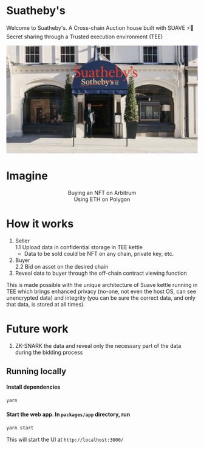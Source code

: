 # Suatheby's

Welcome to Suatheby's.
A Cross-chain Auction house built with SUAVE ⚡️🤖 Secret sharing through a Trusted execution environment (TEE)

![Banner](./suathbys.png)


# Imagine
<p align="center"> Buying an NFT on Arbitrum <br>
Using ETH on Polygon </p>

# How it works

1. Seller <br>
1.1 Upload data in confidential storage in TEE kettle
   * Data to be sold could be NFT on any chain, private key, etc.
2. Buyer <br>
2.2 Bid on asset on the desired chain
3. Reveal data to buyer through the off-chain contract viewing function

This is made possible with the unique architecture of Suave kettle running in TEE which brings enhanced privacy (no-one, not even the host OS, can see unencrypted data) and integrity (you can be sure the correct data, and only that data, is stored at all times).

# Future work
1. ZK-SNARK the data and reveal only the necessary part of the data during the bidding process

## Running locally

#### Install dependencies

```bash
yarn
```

#### Start the web app. In `packages/app` directory, run

```bash
yarn start
```

This will start the UI at `http://localhost:3000/`
